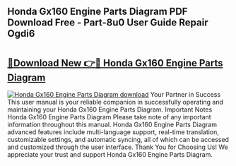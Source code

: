 ## Honda Gx160 Engine Parts Diagram PDF Download Free - Part-8u0 User Guide Repair Ogdi6

# <h2><a href="http://dfo0wm.blite.top/?on=Honda+Gx160+Engine+Parts+Diagram">🔗Download New 👉🔴 Honda Gx160 Engine Parts Diagram</a></h2>

[![Honda Gx160 Engine Parts Diagram download](https://i.imgur.com/lujVjoI.png)](http://dfo0wm.blite.top/?on=Honda+Gx160+Engine+Parts+Diagram)
Your Partner in Success This user manual is your reliable companion in successfully operating and maintaining your Honda Gx160 Engine Parts Diagram. Important Notes Honda Gx160 Engine Parts Diagram Please take note of any important information throughout this manual. Honda Gx160 Engine Parts Diagram advanced features include multi-language support, real-time translation, customizable settings, and automatic syncing, all of which can be accessed and customized through the user interface. Thank You for Choosing Us! We appreciate your trust and support Honda Gx160 Engine Parts Diagram.
